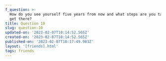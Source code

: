 ```yaml
---
f_question: >-
  How do you see yourself five years from now and what steps are you taking to
  get there?
title: Question 10
slug: question-10
updated-on: '2023-02-07T10:14:52.565Z'
created-on: '2023-02-07T10:14:52.565Z'
published-on: '2023-02-07T10:17:49.983Z'
layout: '[friends].html'
tags: friends
---
```




